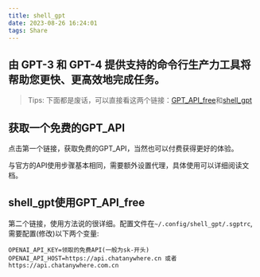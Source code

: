 ```yaml
---
title: shell_gpt
date: 2023-08-26 16:24:01
tags: Share
---
```

## 由 GPT-3 和 GPT-4 提供支持的命令行生产力工具将帮助您更快、更高效地完成任务。
<!--more-->
> Tips: 下面都是废话，可以直接看这两个链接：[GPT_API_free](https://github.com/chatanywhere/GPT_API_free)和[shell_gpt](https://github.com/TheR1D/shell_gpt)

## 获取一个免费的GPT_API
点击第一个链接，获取免费的GPT_API，当然也可以付费获得更好的体验。

与官方的API使用步骤基本相同，需要额外设置代理，具体使用可以详细阅读文档。

## shell_gpt使用GPT_API_free
第二个链接，使用方法说的很详细。配置文件在`~/.config/shell_gpt/.sgptrc`,需要配置(修改)以下两个变量:
```
OPENAI_API_KEY=领取的免费API(一般为sk-开头)
OPENAI_API_HOST=https://api.chatanywhere.cn 或者 https://api.chatanywhere.com.cn
```